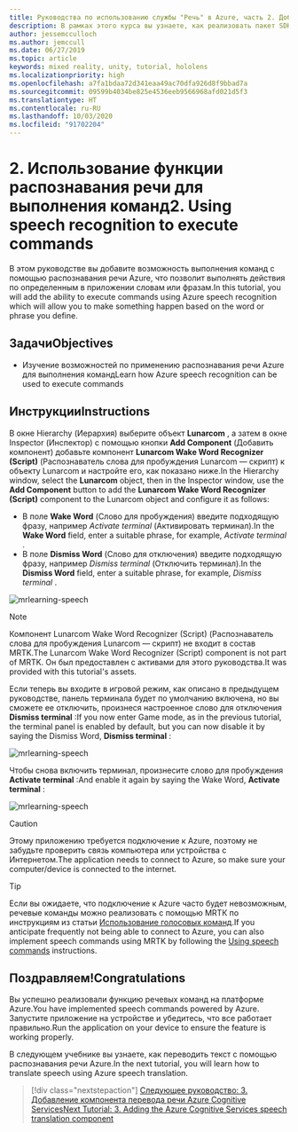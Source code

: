 ```yaml
---
title: Руководства по использованию службы "Речь" в Azure, часть 2. Добавление автономного режима для преобразования речи в текст в локальной среде
description: В рамках этого курса вы узнаете, как реализовать пакет SDK "Речь" в приложении смешанной реальности.
author: jessemcculloch
ms.author: jemccull
ms.date: 06/27/2019
ms.topic: article
keywords: mixed reality, unity, tutorial, hololens
ms.localizationpriority: high
ms.openlocfilehash: a7fa1bdaa72d341eaa49ac70dfa926d8f9bbad7a
ms.sourcegitcommit: 09599b4034be825e4536eeb9566968afd021d5f3
ms.translationtype: HT
ms.contentlocale: ru-RU
ms.lasthandoff: 10/03/2020
ms.locfileid: "91702204"
---
```

# <a name="2-using-speech-recognition-to-execute-commands"></a><span data-ttu-id="fae93-105">2. Использование функции распознавания речи для выполнения команд</span><span class="sxs-lookup"><span data-stu-id="fae93-105">2. Using speech recognition to execute commands</span></span>

<span data-ttu-id="fae93-106">В этом руководстве вы добавите возможность выполнения команд с помощью распознавания речи Azure, что позволит выполнять действия по определенным в приложении словам или фразам.</span><span class="sxs-lookup"><span data-stu-id="fae93-106">In this tutorial, you will add the ability to execute commands using Azure speech recognition which will allow you to make something happen based on the word or phrase you define.</span></span>

## <a name="objectives"></a><span data-ttu-id="fae93-107">Задачи</span><span class="sxs-lookup"><span data-stu-id="fae93-107">Objectives</span></span>

* <span data-ttu-id="fae93-108">Изучение возможностей по применению распознавания речи Azure для выполнения команд</span><span class="sxs-lookup"><span data-stu-id="fae93-108">Learn how Azure speech recognition can be used to execute commands</span></span>

## <a name="instructions"></a><span data-ttu-id="fae93-109">Инструкции</span><span class="sxs-lookup"><span data-stu-id="fae93-109">Instructions</span></span>

<span data-ttu-id="fae93-110">В окне Hierarchy (Иерархия) выберите объект **Lunarcom** , а затем в окне Inspector (Инспектор) с помощью кнопки **Add Component** (Добавить компонент) добавьте компонент **Lunarcom Wake Word Recognizer (Script)** (Распознаватель слова для пробуждения Lunarcom — скрипт) к объекту Lunarcom и настройте его, как показано ниже.</span><span class="sxs-lookup"><span data-stu-id="fae93-110">In the Hierarchy window, select the **Lunarcom** object, then in the Inspector window, use the **Add Component** button to add the **Lunarcom Wake Word Recognizer (Script)** component to the Lunarcom object and configure it as follows:</span></span>

* <span data-ttu-id="fae93-111">В поле **Wake Word** (Слово для пробуждения) введите подходящую фразу, например _Activate terminal_ (Активировать терминал).</span><span class="sxs-lookup"><span data-stu-id="fae93-111">In the **Wake Word** field, enter a suitable phrase, for example, _Activate terminal_ .</span></span>
* <span data-ttu-id="fae93-112">В поле **Dismiss Word** (Слово для отключения) введите подходящую фразу, например _Dismiss terminal_ (Отключить терминал).</span><span class="sxs-lookup"><span data-stu-id="fae93-112">In the **Dismiss Word** field, enter a suitable phrase, for example, _Dismiss terminal_ .</span></span>

![mrlearning-speech](images/mrlearning-speech/tutorial2-section1-step1-1.png)

> [!NOTE]
> <span data-ttu-id="fae93-114">Компонент Lunarcom Wake Word Recognizer (Script) (Распознаватель слова для пробуждения Lunarcom — скрипт) не входит в состав MRTK.</span><span class="sxs-lookup"><span data-stu-id="fae93-114">The Lunarcom Wake Word Recognizer (Script) component is not part of MRTK.</span></span> <span data-ttu-id="fae93-115">Он был предоставлен с активами для этого руководства.</span><span class="sxs-lookup"><span data-stu-id="fae93-115">It was provided with this tutorial's assets.</span></span>

<span data-ttu-id="fae93-116">Если теперь вы входите в игровой режим, как описано в предыдущем руководстве, панель терминала будет по умолчанию включена, но вы сможете ее отключить, произнеся настроенное слово для отключения **Dismiss terminal** :</span><span class="sxs-lookup"><span data-stu-id="fae93-116">If you now enter Game mode, as in the previous tutorial, the terminal panel is enabled by default, but you can now disable it by saying the Dismiss Word, **Dismiss terminal** :</span></span>

![mrlearning-speech](images/mrlearning-speech/tutorial2-section1-step1-2.png)

<span data-ttu-id="fae93-118">Чтобы снова включить терминал, произнесите слово для пробуждения **Activate terminal** :</span><span class="sxs-lookup"><span data-stu-id="fae93-118">And enable it again by saying the Wake Word, **Activate terminal** :</span></span>

![mrlearning-speech](images/mrlearning-speech/tutorial2-section1-step1-3.png)

> [!CAUTION]
> <span data-ttu-id="fae93-120">Этому приложению требуется подключение к Azure, поэтому не забудьте проверить связь компьютера или устройства с Интернетом.</span><span class="sxs-lookup"><span data-stu-id="fae93-120">The application needs to connect to Azure, so make sure your computer/device is connected to the internet.</span></span>

> [!TIP]
> <span data-ttu-id="fae93-121">Если вы ожидаете, что подключение к Azure часто будет невозможным, речевые команды можно реализовать с помощью МRТК по инструкциям из статьи [Использование голосовых команд](mr-learning-base-09.md).</span><span class="sxs-lookup"><span data-stu-id="fae93-121">If you anticipate frequently not being able to connect to Azure, you can also implement speech commands using MRTK by following the [Using speech commands](mr-learning-base-09.md) instructions.</span></span>

## <a name="congratulations"></a><span data-ttu-id="fae93-122">Поздравляем!</span><span class="sxs-lookup"><span data-stu-id="fae93-122">Congratulations</span></span>

<span data-ttu-id="fae93-123">Вы успешно реализовали функцию речевых команд на платформе Azure.</span><span class="sxs-lookup"><span data-stu-id="fae93-123">You have implemented speech commands powered by Azure.</span></span> <span data-ttu-id="fae93-124">Запустите приложение на устройстве и убедитесь, что все работает правильно.</span><span class="sxs-lookup"><span data-stu-id="fae93-124">Run the application on your device to ensure the feature is working properly.</span></span>

<span data-ttu-id="fae93-125">В следующем учебнике вы узнаете, как переводить текст с помощью распознавания речи Azure.</span><span class="sxs-lookup"><span data-stu-id="fae93-125">In the next tutorial, you will learn how to translate speech using Azure speech translation.</span></span>

> [!div class="nextstepaction"]
> [<span data-ttu-id="fae93-126">Следующее руководство: 3. Добавление компонента перевода речи Azure Cognitive Services</span><span class="sxs-lookup"><span data-stu-id="fae93-126">Next Tutorial: 3. Adding the Azure Cognitive Services speech translation component</span></span>](mrlearning-speechSDK-ch3.md)
